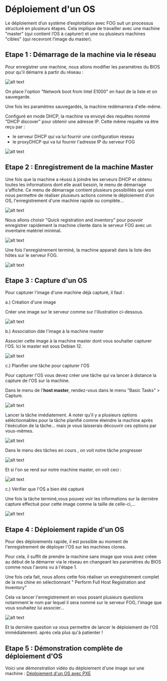 # Déploiement d'un OS

Le déploiement d’un système d’exploitation avec FOG suit un processus structuré en plusieurs étapes. Cela implique de travailler avec une machine "master" (qui contient l’OS à capturer) et une ou plusieurs machines "cibles" (qui recevront l’image du master). 


## Etape 1 : Démarrage de la machine via le réseau 

Pour enregistrer une machine, nous allons  modifier les paramètres du BIOS pour qu'il démarre à partir du réseau : 

![alt text](img/config_bios.png)

On place l'option "Network boot from Intel E1000" en haut de la liste et on sauvegarde.

Une fois les paramètres sauvegardés, la machine redémarrera d'elle-même. 

Configuré en mode DHCP, la machine va envoyé des requêtes nommé "DHCP discover" pour obtenir une adresse IP. Cette même requête va être reçu par :
- le serveur DHCP qui va lui fournir une configuration réseau
- le proxyDHCP qui va lui fournir l'adresse IP du serveur FOG

![alt text](img/dhcp_attribution.png)

## Etape 2 : Enregistrement de la machine Master

Une fois que la machine a réussi à joindre les serveurs DHCP et obtenu toutes les informations dont elle avait besoin, le menu de démarrage s'affiche. Ce menu de démarrage contient plusieurs possibilités qui vont nous permettre de réaliser plusieurs actions comme le déploiement d'un OS, l'enregistrement d'une machine rapide ou complète...

![alt text](img/2_deploiement_OS/menu_demarrage.png)

Nous allons choisir "Quick registration and inventory" pour pouvoir enregistrer rapidement la machine cliente dans le serveur FOG avec un inventaire matériel minimal. 

![alt text](img/enregistrement_rapide.png)

Une fois l'enregistrement terminé, la machine apparait dans la liste des hôtes sur le serveur FOG.

![alt text](img/host.png)

## Etape 3 : Capture d'un OS

Pour capturer l'image d'une machine déjà capturé, il faut :

a.) Création d'une image

Créer une image sur le serveur comme sur l'illustration ci-dessous.

![alt text](img/creation_image.png)

b.) Association dde l'image à la machine master

Associer cette image à la machine master dont vous souhaiter capturer l'OS. Ici le master est sous Debian 12.

![alt text](img/association_image.png)

c.) Planifier une tâche pour capturer l'OS

Pour capturer l'OS vous devez créer une tâche qui va lancer à distance la capture de l'OS sur la machine. 

Dans le menu de l'**host master**, rendez-vous dans le menu "Basic Tasks" > Capture. 

![alt text](img/Capture_imge.png)

Lancer la tâche imédiatement. A noter qu'il y a plusieurs options séléctionnables pour la tâche planifié comme éteindre la machine après l'éxécution de la tâche... mais je vous laisserais découvrir ces options par vous-mêmes.

![alt text](img/task_scheduled.png)

Dans le menu des tâches en cours , on voit notre tâche progresser 

![alt text](img/2_deploiement_OS/progression_tâche.png)

Et si l'on se rend sur notre machine master, on voit ceci : 

![alt text](img/master_progression_capture.png)

c.) Vérifier que l'OS a bien été capturé

Une fois la tâche terminé,vous pouvez voir les informations sur la dernière capture effectué pour cette image comme la taille de celle-ci,...

![alt text](img/etat_image_capture.png)

## Etape 4 : Déploiement rapide d'un OS

Pour des déploiements rapide, il est possible au moment de l'enregistrement de déployer l'OS sur les machines clones.

Pour cela, il suffit de prendre la machine sans image que vous avez créee au début de la démarrer via le réseau en changeant les paramètres du BIOS comme nous l'avons vu à l'étape 1. 

Une fois cela fait, nous allons cette fois réaliser un enregistrement complet de la ma chine en sélectionnant " Perform Full Host Registration and Inventory"

Cela va lancer l'enregistrement en vous posant plusieurs questions notamment le nom par lequel il sera nommé sur le serveur FOG, l'image que vous souhaitez lui associer...

![alt text](img/enregistrement_full.png)

Et la dernière question va vous permettre de lancer le déploiement de l'OS immédiatement. après cela plus qu'à patienter ! 

## Etape 5 : Démonstration complète de déploiement d'OS

Voici une démonstration vidéo du déploiement d'une image sur une machine : [Déploiement d'un OS avec PXE](https://youtu.be/eOzP9_6v5m0)












